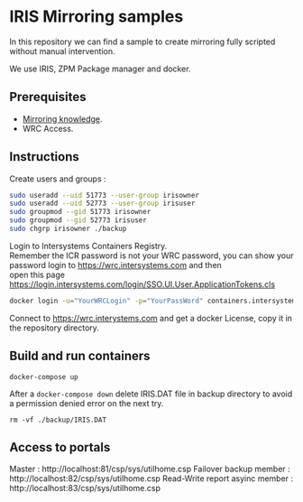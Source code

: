 # IRIS Mirroring samples

In this repository we can find a sample to create mirroring fully scripted without manual intervention.  

We use IRIS, ZPM Package manager and docker.  


## Prerequisites

 * [Mirroring knowledge](https://docs.intersystems.com/irislatest/csp/docbook/DocBook.UI.Page.cls?KEY=GHA_mirror).  
 * WRC Access.  

## Instructions

Create users and groups :

```bash
sudo useradd --uid 51773 --user-group irisowner
sudo useradd --uid 52773 --user-group irisuser
sudo groupmod --gid 51773 irisowner
sudo groupmod --gid 52773 irisuser
sudo chgrp irisowner ./backup
```

Login to Intersystems Containers Registry.  
Remember the ICR password is not your WRC password, you can show your password login to https://wrc.intersystems.com and then  
open this page https://login.intersystems.com/login/SSO.UI.User.ApplicationTokens.cls


```bash
docker login -u="YourWRCLogin" -p="YourPassWord" containers.intersystems.com
```

Connect to https://wrc.interystems.com and get a docker License, copy it in the repository directory.  


## Build and run containers

```
docker-compose up
```

After a `docker-compose down` delete IRIS.DAT file in backup directory to avoid a permission denied error on the next try.

```
rm -vf ./backup/IRIS.DAT
```

## Access to portals

Master : http://localhost:81/csp/sys/utilhome.csp
Failover backup member : http://localhost:82/csp/sys/utilhome.csp
Read-Write report asyinc member : http://localhost:83/csp/sys/utilhome.csp
